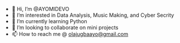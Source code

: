 - 👋 Hi, I’m @AYOMIDEVO
- 👀 I’m interested in Data Analysis, Music Making, and Cyber Secrity
- 🌱 I’m currently learning Python
- 💞️ I’m looking to collaborate on mini projects
- 📫 How to reach me @ olajugbaayo@gmail.com

<!---
AYOMIDEVO/AYOMIDEVO is a ✨ special ✨ repository because its `README.md` (this file) appears on your GitHub profile.
You can click the Preview link to take a look at your changes.
--->

